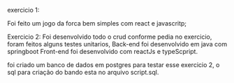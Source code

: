 exercicio 1: 

Foi feito um jogo da forca bem simples com react e javascritp;

Exercicio 2:
Foi desenvolvido todo o crud conforme pedia no exercicio, foram feitos alguns testes unitarios,
Back-end foi desenvolvido em java com springboot
Front-end foi desenvolvido com reactJs e typeScpript.

foi criado um banco de dados em postgres para testar esse exercicio 2, o sql para criação do bando esta no arquivo script.sql.

